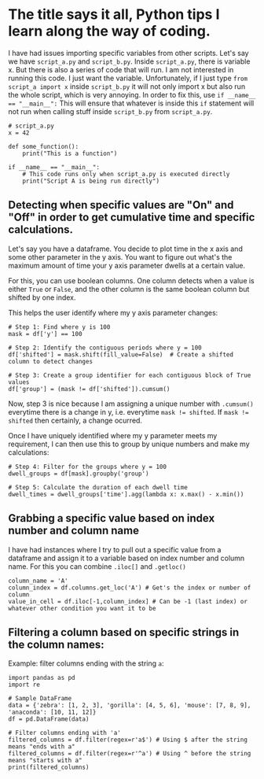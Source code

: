 # The title says it all, Python tips I learn along the way of coding.
I have had issues importing specific variables from other scripts.
Let's say we have `script_a.py` and `script_b.py`. Inside `script_a.py`, there is variable x. But there is also a series of code that will run. I am not interested in running this code.
I just want the variable. Unfortunately, if I just type `from script_a import x` inside `script_b.py` it will not only import x but also run the whole script, which is very annoying.
In order to fix this, use `if __name__ == "__main__":`
This will ensure that whatever is inside this `if` statement will not run when calling stuff inside `script_b.py` from `script_a.py`.
```
# script_a.py
x = 42

def some_function():
    print("This is a function")

if __name__ == "__main__":
    # This code runs only when script_a.py is executed directly
    print("Script A is being run directly")
```

## Detecting when specific values are "On" and "Off" in order to get cumulative time and specific calculations.

Let's say you have a dataframe. You decide to plot time in the x axis and some other parameter in the y axis.
You want to figure out what's the maximum amount of time your y axis parameter dwells at a certain value.

For this, you can use boolean columns. One column detects when a value is either `True` or `False`, and the other column is the same boolean column but shifted by one index.

This helps the user identify where my y axis parameter changes:

```commandline
# Step 1: Find where y is 100
mask = df['y'] == 100

# Step 2: Identify the contiguous periods where y = 100
df['shifted'] = mask.shift(fill_value=False)  # Create a shifted column to detect changes

# Step 3: Create a group identifier for each contiguous block of True values
df['group'] = (mask != df['shifted']).cumsum()
```

Now, step 3 is nice because I am assigning a unique number with `.cumsum()`
everytime there is a change in y, i.e. everytime `mask != shifted`.
If `mask != shifted` then certainly, a change ocurred. 

Once I have uniquely identified where my y parameter meets my requirement, I can then use this to group by unique numbers and make my calculations:
```commandline
# Step 4: Filter for the groups where y = 100
dwell_groups = df[mask].groupby('group')

# Step 5: Calculate the duration of each dwell time
dwell_times = dwell_groups['time'].agg(lambda x: x.max() - x.min())
```


## Grabbing a specific value based on index number and column name
I have had instances where I try to pull out a specific value from a dataframe and assign it to a variable based on index number and column name. For this you can combine `.iloc[]` and `.getloc()`
```
column_name = 'A'
column_index = df.columns.get_loc('A') # Get's the index or number of column
value_in_cell = df.iloc[-1,column_index] # Can be -1 (last index) or whatever other condition you want it to be
```
## Filtering a column based on specific strings in the column names:

Example: filter columns ending with the string `a`:

```
import pandas as pd
import re

# Sample DataFrame
data = {'zebra': [1, 2, 3], 'gorilla': [4, 5, 6], 'mouse': [7, 8, 9], 'anaconda': [10, 11, 12]}
df = pd.DataFrame(data)

# Filter columns ending with 'a'
filtered_columns = df.filter(regex=r'a$') # Using $ after the string means "ends with a"
filtered_columns = df.filter(regex=r'^a') # Using ^ before the string means "starts with a"
print(filtered_columns)
```

